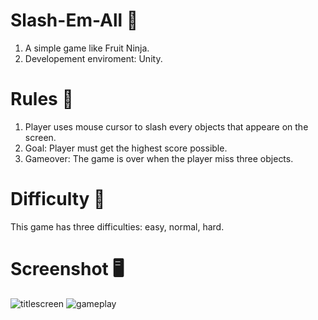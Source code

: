 # Slash-Em-All 🍹
 1. A simple game like Fruit Ninja.
 2. Developement enviroment: Unity.
# Rules 📏
1. Player uses mouse cursor to slash every objects that appeare on the screen.
2. Goal: Player must get the highest score possible.
3. Gameover: The game is over when the player miss three objects.
# Difficulty 💪
This game has three difficulties: easy, normal, hard.
# Screenshot 🖥
![titlescreen](https://user-images.githubusercontent.com/82491769/150778705-2e5f1e71-3393-4ca6-8945-1c3c799ed7f1.png)
![gameplay](https://user-images.githubusercontent.com/82491769/150778801-07eba1d7-ee30-47a1-be0b-a44c4b384e6d.png)
